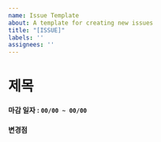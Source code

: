 ```yaml
---
name: Issue Template
about: A template for creating new issues
title: "[ISSUE]"
labels: ''
assignees: ''
---
```


# 제목


#### 마감 일자 : `00/00 ~ 00/00`

#### 변경점
